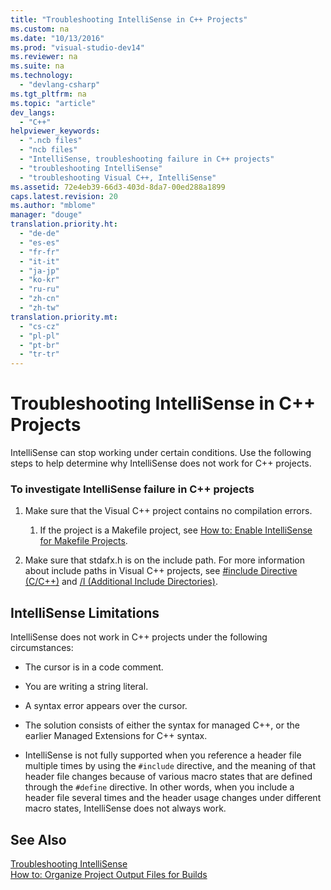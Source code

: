 ```yaml
---
title: "Troubleshooting IntelliSense in C++ Projects"
ms.custom: na
ms.date: "10/13/2016"
ms.prod: "visual-studio-dev14"
ms.reviewer: na
ms.suite: na
ms.technology: 
  - "devlang-csharp"
ms.tgt_pltfrm: na
ms.topic: "article"
dev_langs: 
  - "C++"
helpviewer_keywords: 
  - ".ncb files"
  - "ncb files"
  - "IntelliSense, troubleshooting failure in C++ projects"
  - "troubleshooting IntelliSense"
  - "troubleshooting Visual C++, IntelliSense"
ms.assetid: 72e4eb39-66d3-403d-8da7-00ed288a1899
caps.latest.revision: 20
ms.author: "mblome"
manager: "douge"
translation.priority.ht: 
  - "de-de"
  - "es-es"
  - "fr-fr"
  - "it-it"
  - "ja-jp"
  - "ko-kr"
  - "ru-ru"
  - "zh-cn"
  - "zh-tw"
translation.priority.mt: 
  - "cs-cz"
  - "pl-pl"
  - "pt-br"
  - "tr-tr"
---
```

# Troubleshooting IntelliSense in C++ Projects
IntelliSense can stop working under certain conditions. Use the following steps to help determine why IntelliSense does not work for C++ projects.  
  
### To investigate IntelliSense failure in C++ projects  
  
1.  Make sure that the Visual C++ project contains no compilation errors.  
  
    1.  If the project is a Makefile project, see [How to: Enable IntelliSense for Makefile Projects](../Topic/How%20to:%20Enable%20IntelliSense%20for%20Makefile%20Projects.md).  
  
2.  Make sure that stdafx.h is on the include path. For more information about include paths in Visual C++ projects, see [#include Directive (C/C++)](../Topic/%23include%20Directive%20\(C-C++\).md) and [/I (Additional Include Directories)](../Topic/-I%20\(Additional%20Include%20Directories\).md).  
  
## IntelliSense Limitations  
 IntelliSense does not work in C++ projects under the following circumstances:  
  
-   The cursor is in a code comment.  
  
-   You are writing a string literal.  
  
-   A syntax error appears over the cursor.  
  
-   The solution consists of either the syntax for managed C++, or the earlier Managed Extensions for C++ syntax.  
  
-   IntelliSense is not fully supported when you reference a header file multiple times by using the `#include` directive, and the meaning of that header file changes because of various macro states that are defined through the `#define` directive. In other words, when you include a header file several times and the header usage changes under different macro states, IntelliSense does not always work.  
  
## See Also  
 [Troubleshooting IntelliSense](http://msdn.microsoft.com/en-us/c1b3adb9-0d48-4770-a51e-392ed818c484)   
 [How to: Organize Project Output Files for Builds](../Topic/How%20to:%20Organize%20Project%20Output%20Files%20for%20Builds.md)